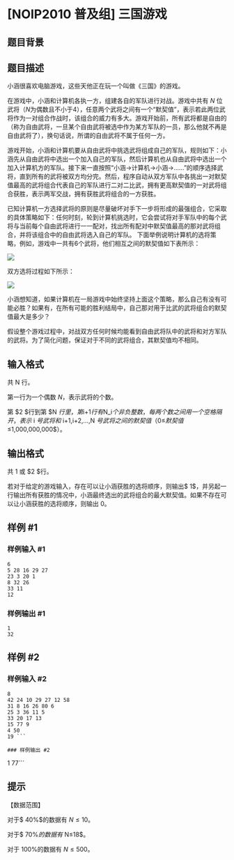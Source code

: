 # [NOIP2010 普及组] 三国游戏

## 题目背景



## 题目描述

小涵很喜欢电脑游戏，这些天他正在玩一个叫做《三国》的游戏。

在游戏中，小涵和计算机各执一方，组建各自的军队进行对战。游戏中共有 $N$ 位武将（$N$为偶数且不小于$4$），任意两个武将之间有一个“默契值”，表示若此两位武将作为一对组合作战时，该组合的威力有多大。游戏开始前，所有武将都是自由的（称为自由武将，一旦某个自由武将被选中作为某方军队的一员，那么他就不再是自由武将了），换句话说，所谓的自由武将不属于任何一方。

游戏开始，小涵和计算机要从自由武将中挑选武将组成自己的军队，规则如下：小涵先从自由武将中选出一个加入自己的军队，然后计算机也从自由武将中选出一个加入计算机方的军队。接下来一直按照“小涵→计算机→小涵→……”的顺序选择武将，直到所有的武将被双方均分完。然后，程序自动从双方军队中各挑出一对默契值最高的武将组合代表自己的军队进行二对二比武，拥有更高默契值的一对武将组合获胜，表示两军交战，拥有获胜武将组合的一方获胜。

已知计算机一方选择武将的原则是尽量破坏对手下一步将形成的最强组合，它采取的具体策略如下：任何时刻，轮到计算机挑选时，它会尝试将对手军队中的每个武将与当前每个自由武将进行一一配对，找出所有配对中默契值最高的那对武将组合，并将该组合中的自由武将选入自己的军队。 下面举例说明计算机的选将策略，例如，游戏中一共有$6$个武将，他们相互之间的默契值如下表所示：

 ![](https://cdn.luogu.com.cn/upload/pic/54.png) 

双方选将过程如下所示：

 ![](https://cdn.luogu.com.cn/upload/pic/55.png) 

小涵想知道，如果计算机在一局游戏中始终坚持上面这个策略，那么自己有没有可能必胜？如果有，在所有可能的胜利结局中，自己那对用于比武的武将组合的默契值最大是多少？  

假设整个游戏过程中，对战双方任何时候均能看到自由武将队中的武将和对方军队的武将。为了简化问题，保证对于不同的武将组合，其默契值均不相同。


## 输入格式

共 N 行。

第一行为一个偶数 $N$，表示武将的个数。

第 $2 $行到第 $N $行里，第$i+1$行有$N_i$个非负整数，每两个数之间用一个空格隔开，表示$ i $号武将和$ i+1,i+2,…,N $号武将之间的默契值（$0≤$默契值$≤1,000,000,000$）。


## 输出格式

共 $1$ 或 $2 $行。

若对于给定的游戏输入，存在可以让小涵获胜的选将顺序，则输出$ 1$，并另起一行输出所有获胜的情况中，小涵最终选出的武将组合的最大默契值。如果不存在可以让小涵获胜的选将顺序，则输出 $0$。


## 样例 #1

### 样例输入 #1
```
6 
5 28 16 29 27 
23 3 20 1 
8 32 26 
33 11 
12 
```

### 样例输出 #1

```
1
32

```

## 样例 #2

### 样例输入 #2
```
8 
42 24 10 29 27 12 58 
31 8 16 26 80 6 
25 3 36 11 5 
33 20 17 13 
15 77 9 
4 50 
19 ```

### 样例输出 #2

```
1
77```

## 提示

【数据范围】

对于$ 40\%$的数据有 $N≤10$。

对于$ 70\%$的数据有$ N≤18$。

对于 $100\%$的数据有 $N≤500$。

